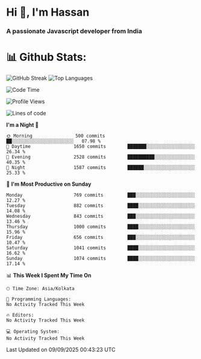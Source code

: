# Hi 👋, I'm Hassan
### A passionate Javascript developer from India


# 📊 Github Stats:
![GitHub Streak](https://github-readme-streak-stats.herokuapp.com/?user=codeblooded47&theme=dracula&hide_border=false)
![Top Languages](https://github-readme-stats.vercel.app/api/top-langs/?username=codeblooded47&layout=compact&theme=dracula)



<!--START_SECTION:waka-->
![Code Time](http://img.shields.io/badge/Code%20Time-883%20hrs%201%20min-blue)

![Profile Views](http://img.shields.io/badge/Profile%20Views-0-blue)

![Lines of code](https://img.shields.io/badge/From%20Hello%20World%20I%27ve%20Written-24.3%20million%20lines%20of%20code-blue)

**I'm a Night 🦉** 

```text
🌞 Morning                500 commits         ██░░░░░░░░░░░░░░░░░░░░░░░   07.98 % 
🌆 Daytime                1650 commits        ███████░░░░░░░░░░░░░░░░░░   26.34 % 
🌃 Evening                2528 commits        ██████████░░░░░░░░░░░░░░░   40.35 % 
🌙 Night                  1587 commits        ██████░░░░░░░░░░░░░░░░░░░   25.33 % 
```
📅 **I'm Most Productive on Sunday** 

```text
Monday                   769 commits         ███░░░░░░░░░░░░░░░░░░░░░░   12.27 % 
Tuesday                  882 commits         ████░░░░░░░░░░░░░░░░░░░░░   14.08 % 
Wednesday                843 commits         ███░░░░░░░░░░░░░░░░░░░░░░   13.46 % 
Thursday                 1000 commits        ████░░░░░░░░░░░░░░░░░░░░░   15.96 % 
Friday                   656 commits         ███░░░░░░░░░░░░░░░░░░░░░░   10.47 % 
Saturday                 1041 commits        ████░░░░░░░░░░░░░░░░░░░░░   16.62 % 
Sunday                   1074 commits        ████░░░░░░░░░░░░░░░░░░░░░   17.14 % 
```


📊 **This Week I Spent My Time On** 

```text
🕑︎ Time Zone: Asia/Kolkata

💬 Programming Languages: 
No Activity Tracked This Week

🔥 Editors: 
No Activity Tracked This Week

💻 Operating System: 
No Activity Tracked This Week
```


 Last Updated on 09/09/2025 00:43:23 UTC
<!--END_SECTION:waka-->

